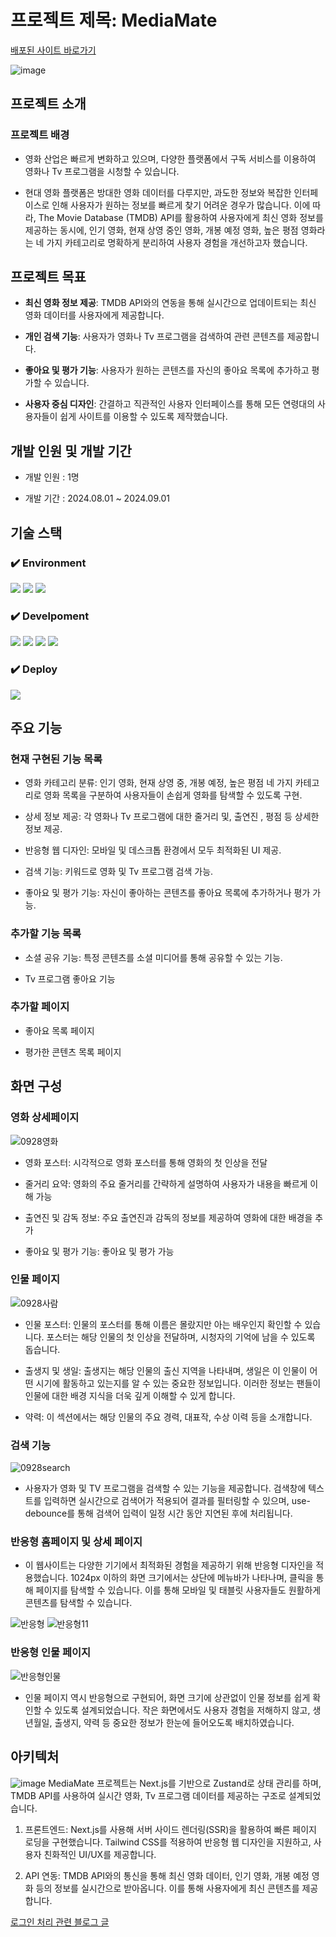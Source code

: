 # 프로젝트 제목: MediaMate

[배포된 사이트 바로가기](https://next-media-mate.vercel.app/)

![image](https://github.com/user-attachments/assets/c50ee9d3-a645-42c1-a3c8-1ce1fa7ba66b)

## 프로젝트 소개

### 프로젝트 배경

- 영화 산업은 빠르게 변화하고 있으며, 다양한 플랫폼에서 구독 서비스를 이용하여 영화나 Tv 프로그램을 시청할 수 있습니다.

- 현대 영화 플랫폼은 방대한 영화 데이터를 다루지만, 과도한 정보와 복잡한 인터페이스로 인해 사용자가 원하는 정보를 빠르게 찾기 어려운 경우가 많습니다. 이에 따라, The Movie Database (TMDB) API를 활용하여 사용자에게 최신 영화 정보를 제공하는 동시에, 인기 영화, 현재 상영 중인 영화, 개봉 예정 영화, 높은 평점 영화라는 네 가지 카테고리로 명확하게 분리하여 사용자 경험을 개선하고자 했습니다.

## 프로젝트 목표

- **최신 영화 정보 제공**: TMDB API와의 연동을 통해 실시간으로 업데이트되는 최신 영화 데이터를 사용자에게 제공합니다.

- **개인 검색 기능**: 사용자가 영화나 Tv 프로그램을 검색하여 관련 콘텐츠를 제공합니다.

- **좋아요 및 평가 기능**: 사용자가 원하는 콘텐츠를 자신의 좋아요 목록에 추가하고 평가할 수 있습니다.

- **사용자 중심 디자인**: 간결하고 직관적인 사용자 인터페이스를 통해 모든 연령대의 사용자들이 쉽게 사이트를 이용할 수 있도록 제작했습니다.

## 개발 인원 및 개발 기간

- 개발 인원 : 1명

- 개발 기간 : 2024.08.01 ~ 2024.09.01

## 기술 스택

### ✔️ Environment

<img src="https://img.shields.io/badge/visualstudio-297ACC?style=for-the-badge&logo=visualstudio&logoColor=white"> <img src="https://img.shields.io/badge/git-F05032?style=for-the-badge&logo=git&logoColor=white"> <img src="https://img.shields.io/badge/github-black?style=for-the-badge&logo=github&logoColor=white">

### ✔️ Develpoment

<img src="https://img.shields.io/badge/zustand-2D3748?style=for-the-badge&logo=zustand&logoColor=black"> <img src="https://img.shields.io/badge/typescript-2F74C0?style=for-the-badge&logo=typescript&logoColor=white"> <img src="https://img.shields.io/badge/next.js-black?style=for-the-badge&logo=nextdotjs&logoColor=white"> <img src="https://img.shields.io/badge/Tailwind css-white?style=for-the-badge&logo=tailwindcss&logoColor=#06B6D4">

### ✔️ Deploy

<img src="https://img.shields.io/badge/vercel-2D3748?style=for-the-badge&logo=vercel&logoColor=black">

## 주요 기능

### 현재 구현된 기능 목록

- 영화 카테고리 분류: 인기 영화, 현재 상영 중, 개봉 예정, 높은 평점 네 가지 카테고리로 영화 목록을 구분하여 사용자들이 손쉽게 영화를 탐색할 수 있도록 구현.

- 상세 정보 제공: 각 영화나 Tv 프로그램에 대한 줄거리 및, 출연진 , 평점 등 상세한 정보 제공.

- 반응형 웹 디자인: 모바일 및 데스크톱 환경에서 모두 최적화된 UI 제공.

- 검색 기능: 키워드로 영화 및 Tv 프로그램 검색 가능.

- 좋아요 및 평가 기능: 자신이 좋아하는 콘텐츠를 좋아요 목록에 추가하거나 평가 가능.

### 추가할 기능 목록

- 소셜 공유 기능: 특정 콘텐츠를 소셜 미디어를 통해 공유할 수 있는 기능.

- Tv 프로그램 좋아요 기능

### 추가할 페이지

- 좋아요 목록 페이지

- 평가한 콘텐츠 목록 페이지

## 화면 구성

### 영화 상세페이지

![0928영화](https://github.com/user-attachments/assets/27c32b74-7ccf-44de-8701-6484c1a06e9f)

- 영화 포스터: 시각적으로 영화 포스터를 통해 영화의 첫 인상을 전달

- 줄거리 요약: 영화의 주요 줄거리를 간략하게 설명하여 사용자가 내용을 빠르게 이해 가능

- 출연진 및 감독 정보: 주요 출연진과 감독의 정보를 제공하여 영화에 대한 배경을 추가

- 좋아요 및 평가 기능: 좋아요 및 평가 가능

### 인물 페이지

![0928사람](https://github.com/user-attachments/assets/9e810028-30bf-4269-bdaa-e12339d38932)

- 인물 포스터: 인물의 포스터를 통해 이름은 몰랐지만 아는 배우인지 확인할 수 있습니다. 포스터는 해당 인물의 첫 인상을 전달하며, 시청자의 기억에 남을 수 있도록 돕습니다.

- 출생지 및 생일: 출생지는 해당 인물의 출신 지역을 나타내며, 생일은 이 인물이 어떤 시기에 활동하고 있는지를 알 수 있는 중요한 정보입니다. 이러한 정보는 팬들이 인물에 대한 배경 지식을 더욱 깊게 이해할 수 있게 합니다.

- 약력: 이 섹션에서는 해당 인물의 주요 경력, 대표작, 수상 이력 등을 소개합니다.

### 검색 기능

![0928search](https://github.com/user-attachments/assets/e01d0155-4138-4ebe-a1f6-8f522269cf71)

- 사용자가 영화 및 TV 프로그램을 검색할 수 있는 기능을 제공합니다. 검색창에 텍스트를 입력하면 실시간으로 검색어가 적용되어 결과를 필터링할 수 있으며, use-debounce를 통해 검색어 입력이 일정 시간 동안 지연된 후에 처리됩니다.

### 반응형 홈페이지 및 상세 페이지

- 이 웹사이트는 다양한 기기에서 최적화된 경험을 제공하기 위해 반응형 디자인을 적용했습니다. 1024px 이하의 화면 크기에서는 상단에 메뉴바가 나타나며, 클릭을 통해 페이지를 탐색할 수 있습니다. 이를 통해 모바일 및 태블릿 사용자들도 원활하게 콘텐츠를 탐색할 수 있습니다.

![반응형](https://github.com/user-attachments/assets/9a9b6fc3-aa7a-43f1-ac1e-0fc773ff319b)
![반응형11](https://github.com/user-attachments/assets/f13f9056-56ce-4d91-a63c-6bd18b63f61a)

### 반응형 인물 페이지

![반응형인물](https://github.com/user-attachments/assets/1bee3737-af0b-40cc-becb-dc7008c45095)

- 인물 페이지 역시 반응형으로 구현되어, 화면 크기에 상관없이 인물 정보를 쉽게 확인할 수 있도록 설계되었습니다. 작은 화면에서도 사용자 경험을 저해하지 않고, 생년월일, 출생지, 약력 등 중요한 정보가 한눈에 들어오도록 배치하였습니다.

## 아키텍처

![image](https://github.com/user-attachments/assets/060a8104-0ab9-46d4-b140-cdf232c7d24d)
MediaMate 프로젝트는 Next.js를 기반으로 Zustand로 상태 관리를 하며, TMDB API를 사용하여 실시간 영화, Tv 프로그램 데이터를 제공하는 구조로 설계되었습니다.

1. 프론트엔드: Next.js를 사용해 서버 사이드 렌더링(SSR)을 활용하여 빠른 페이지 로딩을 구현했습니다. Tailwind CSS를 적용하여 반응형 웹 디자인을 지원하고, 사용자 친화적인 UI/UX를 제공합니다.

2. API 연동:
   TMDB API와의 통신을 통해 최신 영화 데이터, 인기 영화, 개봉 예정 영화 등의 정보를 실시간으로 받아옵니다. 이를 통해 사용자에게 최신 콘텐츠를 제공합니다.

[로그인 처리 관련 블로그 글](https://velog.io/@white0_0/Next.js%EC%98%81%ED%99%94-%EB%B0%8F-Tv-%ED%94%84%EB%A1%9C%EA%B7%B8%EB%9E%A8-%EC%9B%B9-%EC%82%AC%EC%9D%B4%ED%8A%B8-%EB%A7%8C%EB%93%A4%EA%B8%B0-TMDB-API-1%ED%83%84%EC%9D%B8%EC%A6%9D-%EA%B5%AC%ED%98%84)
